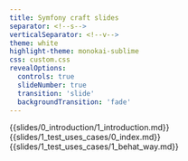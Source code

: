 ```yaml
---
title: Symfony craft slides 
separator: <!--s-->
verticalSeparator: <!--v-->
theme: white
highlight-theme: monokai-sublime
css: custom.css
revealOptions:
  controls: true
  slideNumber: true
  transition: 'slide'
  backgroundTransition: 'fade'
---
```

{{slides/0_introduction/1_introduction.md}}
{{slides/1_test_uses_cases/0_index.md}}
{{slides/1_test_uses_cases/1_behat_way.md}}

